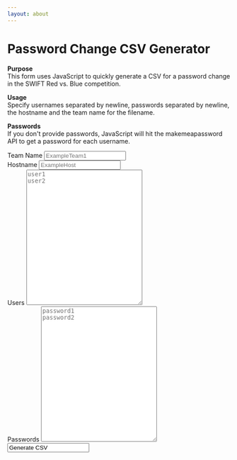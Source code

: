 ```yaml
---
layout: about
---
```

<script>
  window.addEventListener('load', function () {
    let csvArray = [["user", "password", "hostname"]];
    let passwords = "";
  
    const button = document.getElementById('submitForm');
    button.addEventListener('click', function () {
      var team = document.getElementById("team").value;
      var hostname = document.getElementById("hostname").value;
      var users = document.getElementById("users").value.split("\n");
      var passwordsx = document.getElementById("passwords").value.split("\n");

      fetch('https://makemeapassword.ligos.net/api/v1/readablepassphrase/plain?pc=' + users.length + '&s=Random&sp=false&minCh=12&maxCh=32&whenUp=StartOfWord')
        .then(response => response.text())
        .then(data => {
          csvArray = [["user", "password", "hostname"]];
          if (passwordsx.length == 1 && passwordsx[0] == "") {
            passwords = data.split("\n");
          } else {
              passwords = passwordsx;
          }
          for (let i = 0; i < users.length; i++) {
            csvArray.push([users[i], passwords[i].replace('\r',''), hostname]);
          }
          let csvContent = "data:text/csv;charset=utf-8," + csvArray.map(e => e.join(",")).join("\n");
          var downloadLink = document.createElement("a");
          downloadLink.setAttribute("href", encodeURI(csvContent));
          downloadLink.setAttribute("download", team + ".csv");
          document.body.appendChild(downloadLink);
          downloadLink.click();
        });
    });
  });
</script>


<div id="contact">
  <div class="contactContent">
    <h1>Password Change CSV Generator</h1>
    <p><strong>Purpose</strong><br>This form uses JavaScript to quickly generate a CSV for a password change in the SWIFT Red vs. Blue competition.</p>
    <p><strong>Usage</strong><br>Specify usernames separated by newline, passwords separated by newline, the hostname and the team name for the filename.</p>
    <p><strong>Passwords</strong><br>If you don't provide passwords, JavaScript will hit the makemeapassword API to get a password for each username.</p>
</div>
<form>
    <label for="team">Team Name</label>
    <input type="text" id="team" name="team" placeholder="ExampleTeam1" class="full-width"><br>
    <label for="name">Hostname</label>
    <input type="text" id="hostname" name="hostname" placeholder="ExampleHost" class="full-width"><br>
    <label for="message">Users</label>
    <textarea name="users" id="users" cols="30" rows="20" placeholder="user1&#10;user2" class="full-width"></textarea><br>
    <label for="password">Passwords</label>
    <textarea name="passwords" id="passwords" cols="30" rows="20" placeholder="password1&#10;password2" class="full-width"></textarea><br>
  <input value="Generate CSV" id="submitForm" class="button"/>
  </form>
